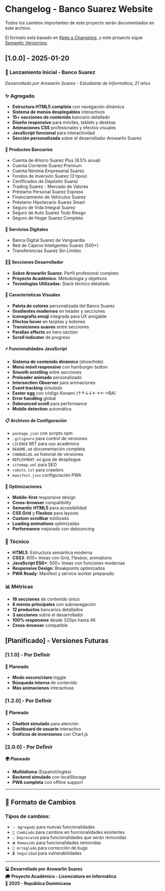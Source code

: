 # Changelog - Banco Suarez Website

Todos los cambios importantes de este proyecto serán documentados en este archivo.

El formato está basado en [Keep a Changelog](https://keepachangelog.com/es-ES/1.0.0/),
y este proyecto sigue [Semantic Versioning](https://semver.org/spec/v2.0.0.html).

## [1.0.0] - 2025-01-20

### 🚀 Lanzamiento Inicial - Banco Suarez
*Desarrollado por Arowarlin Suarez - Estudiante de Informática, 21 años*

### ✨ Agregado
- **Estructura HTML5 completa** con navegación dinámica
- **Sistema de menús desplegables** interactivos
- **15+ secciones de contenido** bancario detallado
- **Diseño responsive** para móviles, tablets y desktop
- **Animaciones CSS** profesionales y efectos visuales
- **JavaScript funcional** para interactividad
- **Sección personalizada** sobre el desarrollador Arowarlin Suarez

#### 🏦 Productos Bancarios
- Cuenta de Ahorro Suarez Plus (8.5% anual)
- Cuenta Corriente Suarez Premium
- Cuenta Nómina Empresarial Suarez
- Fondos de Inversión Suarez (3 tipos)
- Certificados de Depósito Suarez
- Trading Suarez - Mercado de Valores
- Préstamo Personal Suarez Express
- Financiamiento de Vehículos Suarez
- Préstamo Hipotecario Suarez Smart
- Seguro de Vida Integral Suarez
- Seguro de Auto Suarez Todo Riesgo
- Seguro de Hogar Suarez Completo

#### 📱 Servicios Digitales
- Banca Digital Suarez de Vanguardia
- Red de Cajeros Inteligentes Suarez (500+)
- Transferencias Suarez Sin Límites

#### 👨‍💻 Secciones Desarrollador
- **Sobre Arowarlin Suarez**: Perfil profesional completo
- **Proyecto Académico**: Metodología y objetivos
- **Tecnologías Utilizadas**: Stack técnico detallado

#### 🎨 Características Visuales
- **Paleta de colores** personalizada del Banco Suarez
- **Gradientes modernos** en header y secciones
- **Iconografía emoji** integrada para UX amigable
- **Efectos hover** en tarjetas y botones
- **Transiciones suaves** entre secciones
- **Parallax effects** en hero section
- **Scroll indicator** de progreso

#### ⚡ Funcionalidades JavaScript
- **Sistema de contenido dinámico** (show/hide)
- **Menú móvil responsive** con hamburger button
- **Smooth scrolling** entre secciones
- **Preloader animado** personalizado
- **Intersection Observer** para animaciones
- **Event tracking** simulado
- **Easter egg** con código Konami (↑↑↓↓←→←→BA)
- **Error handling** global
- **Debounced scroll** para performance
- **Mobile detection** automática

#### 📋 Archivos de Configuración
- `package.json` con scripts npm
- `.gitignore` para control de versiones
- `LICENSE` MIT para uso académico
- `README.md` documentación completa
- `CHANGELOG.md` historial de versiones
- `DEPLOYMENT.md` guía de despliegue
- `sitemap.xml` para SEO
- `robots.txt` para crawlers
- `manifest.json` configuración PWA

#### 🎯 Optimizaciones
- **Mobile-first** responsive design
- **Cross-browser** compatibility
- **Semantic HTML5** para accesibilidad
- **CSS Grid** y **Flexbox** para layouts
- **Custom scrollbar** estilizado
- **Loading animations** optimizadas
- **Performance** mejorado con debouncing

### 🔧 Técnico
- **HTML5**: Estructura semántica moderna
- **CSS3**: 800+ líneas con Grid, Flexbox, animations
- **JavaScript ES6+**: 500+ líneas con funciones modernas
- **Responsive Design**: Breakpoints optimizados
- **PWA Ready**: Manifest y service worker preparado

### 📊 Métricas
- **18 secciones** de contenido único
- **6 menús principales** con subnavegación
- **12 productos** bancarios detallados
- **3 secciones** sobre el desarrollador
- **100% responsive** desde 320px hasta 4K
- **Cross-browser** compatible

## [Planificado] - Versiones Futuras

### [1.1.0] - Por Definir
#### 🌙 Planeado
- **Modo oscuro/claro** toggle
- **Búsqueda interna** de contenido
- **Más animaciones** interactivas

### [1.2.0] - Por Definir
#### 💬 Planeado
- **Chatbot simulado** para atención
- **Dashboard de usuario** interactivo
- **Gráficos de inversiones** con Chart.js

### [2.0.0] - Por Definir
#### 🌍 Planeado
- **Multiidioma** (Español/Inglés)
- **Backend simulado** con localStorage
- **PWA completa** con offline support

---

## 📝 Formato de Cambios

### Tipos de cambios:
- `✨ Agregado` para nuevas funcionalidades
- `🔧 Cambiado` para cambios en funcionalidades existentes
- `⚠️ Deprecated` para funcionalidades que serán removidas
- `❌ Removido` para funcionalidades removidas
- `🐛 Arreglado` para corrección de bugs
- `🔒 Seguridad` para vulnerabilidades

---

**💻 Desarrollado por Arowarlin Suarez**  
**🎓 Proyecto Académico - Licenciatura en Informática**  
**📅 2025 - República Dominicana**